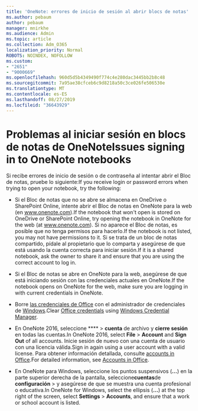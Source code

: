 ```yaml
---
title: 'OneNote: errores de inicio de sesión al abrir blocs de notas'
ms.author: pebaum
author: pebaum
manager: mnirkhe
ms.audience: Admin
ms.topic: article
ms.collection: Adm_O365
localization_priority: Normal
ROBOTS: NOINDEX, NOFOLLOW
ms.custom:
- "2651"
- "9000669"
ms.openlocfilehash: 960d5d5b4349490f774c4e280dac3445bb2b8c48
ms.sourcegitcommit: 7a95ae38cfceb6c9d8218a50c3ce026fe506530e
ms.translationtype: MT
ms.contentlocale: es-ES
ms.lasthandoff: 08/27/2019
ms.locfileid: "36643929"
---
```

# <a name="issues-signing-in-to-onenote-notebooks"></a><span data-ttu-id="16bf5-102">Problemas al iniciar sesión en blocs de notas de OneNote</span><span class="sxs-lookup"><span data-stu-id="16bf5-102">Issues signing in to OneNote notebooks</span></span>

<span data-ttu-id="16bf5-103">Si recibe errores de inicio de sesión o de contraseña al intentar abrir el Bloc de notas, pruebe lo siguiente:</span><span class="sxs-lookup"><span data-stu-id="16bf5-103">If you receive login or password errors when trying to open your notebook, try the following:</span></span>

- <span data-ttu-id="16bf5-104">Si el Bloc de notas que no se abre se almacena en OneDrive o SharePoint Online, intente abrir el Bloc de notas en OneNote para la web (en www.onenote.com).</span><span class="sxs-lookup"><span data-stu-id="16bf5-104">If the notebook that won't open is stored on OneDrive or SharePoint Online, try opening the notebook in OneNote for the web (at www.onenote.com).</span></span> <span data-ttu-id="16bf5-105">Si no aparece el Bloc de notas, es posible que no tenga permisos para hacerlo.</span><span class="sxs-lookup"><span data-stu-id="16bf5-105">If the notebook is not listed, you may not have permissions to it.</span></span> <span data-ttu-id="16bf5-106">Si se trata de un bloc de notas compartido, pídale al propietario que lo comparta y asegúrese de que está usando la cuenta correcta para iniciar sesión.</span><span class="sxs-lookup"><span data-stu-id="16bf5-106">If it is a shared notebook, ask the owner to share it and ensure that you are using the correct account to log in.</span></span>

- <span data-ttu-id="16bf5-107">Si el Bloc de notas se abre en OneNote para la web, asegúrese de que está iniciando sesión con las credenciales actuales en OneNote.</span><span class="sxs-lookup"><span data-stu-id="16bf5-107">If the notebook opens on OneNote for the web, make sure you are logging in with current credentials in OneNote.</span></span> 

- <span data-ttu-id="16bf5-108">Borre [las credenciales de Office](https://docs.microsoft.com/office/troubleshoot/error-messages/another-account-already-signed-in#step-3-clear-cached-credentials-on-the-computer) con el administrador de credenciales de [Windows](https://support.microsoft.com/help/4026814/windows-accessing-credential-manager).</span><span class="sxs-lookup"><span data-stu-id="16bf5-108">Clear [Office credentials](https://docs.microsoft.com/office/troubleshoot/error-messages/another-account-already-signed-in#step-3-clear-cached-credentials-on-the-computer) using [Windows Credential Manager](https://support.microsoft.com/help/4026814/windows-accessing-credential-manager).</span></span>

- <span data-ttu-id="16bf5-109">En OneNote 2016, seleccione \*\*\*\* > **cuenta** de archivo y **cierre sesión** en todas las cuentas.</span><span class="sxs-lookup"><span data-stu-id="16bf5-109">In OneNote 2016, select **File** > **Account** and **Sign Out** of all accounts.</span></span> <span data-ttu-id="16bf5-110">Inicie sesión de nuevo con una cuenta de usuario con una licencia válida.</span><span class="sxs-lookup"><span data-stu-id="16bf5-110">Sign in again using a user account with a valid license.</span></span> <span data-ttu-id="16bf5-111">Para obtener información detallada, consulte [accounts in Office](https://support.office.com/article/accounts-in-office-628ea040-f265-49de-b986-be09c3ebf8a9).</span><span class="sxs-lookup"><span data-stu-id="16bf5-111">For detailed information, see [Accounts in Office](https://support.office.com/article/accounts-in-office-628ea040-f265-49de-b986-be09c3ebf8a9).</span></span>

- <span data-ttu-id="16bf5-112">En OneNote para Windows, seleccione los puntos suspensivos (**...**) en la parte superior derecha de la pantalla, seleccione**cuentas**de **configuración** > y asegúrese de que se muestra una cuenta profesional o educativa.</span><span class="sxs-lookup"><span data-stu-id="16bf5-112">In OneNote for Windows, select the ellipsis (**…**) at the top right of the screen, select **Settings** > **Accounts**, and ensure that a work or school account is listed.</span></span>